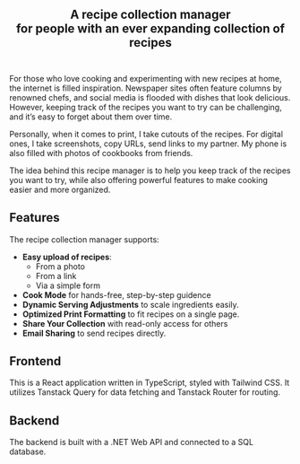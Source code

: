 <div align="center">
  <h2>
    A recipe collection manager </br>
    for people with an ever expanding collection of recipes</br>
  <br />
  </h2>
</div>

For those who love cooking and experimenting with new recipes at home, the internet is filled inspiration. Newspaper sites often feature columns by renowned chefs, and social media is flooded with dishes that look delicious. However, keeping track of the recipes you want to try can be challenging, and it’s easy to forget about them over time.

Personally, when it comes to print, I take cutouts of the recipes. For digital ones, I take screenshots, copy URLs, send links to my partner. My phone is also filled with photos of cookbooks from friends.

The idea behind this recipe manager is to help you keep track of the recipes you want to try, while also offering powerful features to make cooking easier and more organized.

## Features

The recipe collection manager supports:

- **Easy upload of recipes**:
  - From a photo
  - From a link
  - Via a simple form
- **Cook Mode** for hands-free, step-by-step guidence
- **Dynamic Serving Adjustments** to scale ingredients easily.
- **Optimized Print Formatting** to fit recipes on a single page.
- **Share Your Collection** with read-only access for others
- **Email Sharing** to send recipes directly.

## Frontend

This is a React application written in TypeScript, styled with Tailwind CSS. It utilizes Tanstack Query for data fetching and Tanstack Router for routing.

## Backend

The backend is built with a .NET Web API and connected to a SQL database.
